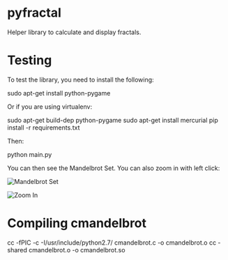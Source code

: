 pyfractal
=========

Helper library to calculate and display fractals.

Testing
=======

To test the library, you need to install the following:

   sudo apt-get install python-pygame

Or if you are using virtualenv:

   sudo apt-get build-dep python-pygame
   sudo apt-get install mercurial
   pip install -r requirements.txt

Then:

   python main.py

You can then see the Mandelbrot Set. You can also zoom in with left click:

![Mandelbrot Set](http://raw.github.com/Gagaro/pyfractal/master/doc/fractal1.png)

![Zoom In](http://raw.github.com/Gagaro/pyfractal/master/doc/fractal3.png)

Compiling cmandelbrot
=====================

cc -fPIC -c -I/usr/include/python2.7/ cmandelbrot.c -o cmandelbrot.o
cc -shared cmandelbrot.o -o cmandelbrot.so
